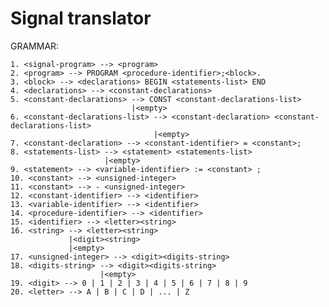 # Signal translator
GRAMMAR:


    1. <signal-program> --> <program> 
    2. <program> --> PROGRAM <procedure-identifier>;<block>.
    3. <block> --> <declarations> BEGIN <statements-list> END 
    4. <declarations> --> <constant-declarations> 
    5. <constant-declarations> --> CONST <constant-declarations-list> 
                               |<empty> 
    6. <constant-declarations-list> --> <constant-declaration> <constant-declarations-list> 
                                    |<empty> 
    7. <constant-declaration> --> <constant-identifier> = <constant>; 
    8. <statements-list> --> <statement> <statements-list> 
                         |<empty>
    9. <statement> --> <variable-identifier> := <constant> ; 
    10. <constant> --> <unsigned-integer> 
    11. <constant> --> - <unsigned-integer> 
    12. <constant-identifier> --> <identifier> 
    13. <variable-identifier> --> <identifier> 
    14. <procedure-identifier> --> <identifier> 
    15. <identifier> --> <letter><string> 
    16. <string> --> <letter><string> 
                 |<digit><string> 
                 |<empty> 
    17. <unsigned-integer> --> <digit><digits-string> 
    18. <digits-string> --> <digit><digits-string>
                        |<empty> 
    19. <digit> --> 0 | 1 | 2 | 3 | 4 | 5 | 6 | 7 | 8 | 9 
    20. <letter> --> A | B | C | D | ... | Z  

